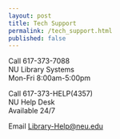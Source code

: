 ```yaml
---
layout: post
title: Tech Support
permalink: /tech_support.html
published: false
---
```


Call 617-373-7088  
NU Library Systems  
Mon-Fri 8:00am-5:00pm 

Call 617-373-HELP(4357)  
NU Help Desk  
Available 24/7  

Email [Library-Help@neu.edu](mailto:Library-Help@neu.edu)